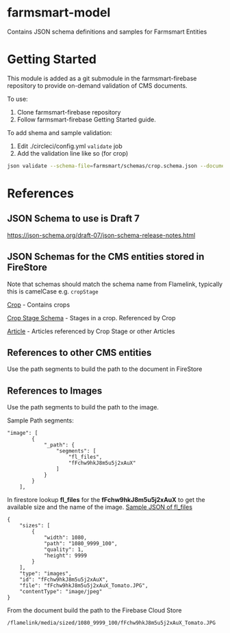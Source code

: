 # farmsmart-model

Contains JSON schema definitions and samples for Farmsmart Entities

# Getting Started

This module is added as a git submodule in the farmsmart-firebase repository to provide on-demand validation of CMS documents.

To use: 

1. Clone farmsmart-firebase repository 
2. Follow farmsmart-firebase Getting Started guide.

To add shema and sample validation:

1. Edit ./circleci/config.yml `validate` job
2. Add the validation line like so (for crop)
```bash
json validate --schema-file=farmsmart/schemas/crop.schema.json --document-file=farmsmart/json/crop.sample.json
```

# References

## JSON Schema to use is Draft 7

https://json-schema.org/draft-07/json-schema-release-notes.html

## JSON Schemas for the CMS entities stored in FireStore

Note that schemas should match the schema name from Flamelink, typically this is camelCase e.g. `cropStage`

[Crop](./schemas/crop.schema.json) - Contains crops

[Crop Stage Schema](./schemas/cropStage.schema.json) - Stages in a crop. Referenced by Crop

[Article](./schemas/article.schema.json) - Articles referenced by Crop Stage or other Articles

## References to other CMS entities

Use the path segments to build the path to the document in FireStore

## References to Images

Use the path segments to build the path to the image.

Sample Path segments:

```
"image": [
        {
            "_path": {
                "segments": [
                    "fl_files",
                    "fFchw9hkJ8m5u5j2xAuX"
                ]
            }
        }
    ],
```

In firestore lookup **fl_files** for the **fFchw9hkJ8m5u5j2xAuX** to get the available size and the name of the image. [Sample JSON of fl_files](./json/fl_files_sample.json)

```
{
    "sizes": [
        {
            "width": 1080,
            "path": "1080_9999_100",
            "quality": 1,
            "height": 9999
        }
    ],
    "type": "images",
    "id": "fFchw9hkJ8m5u5j2xAuX",
    "file": "fFchw9hkJ8m5u5j2xAuX_Tomato.JPG",
    "contentType": "image/jpeg"
}
```

From the document build the path to the Firebase Cloud Store

```
/flamelink/media/sized/1080_9999_100/fFchw9hkJ8m5u5j2xAuX_Tomato.JPG
```
